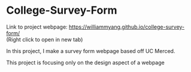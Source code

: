 # College-Survey-Form

Link to project webpage: https://williammyang.github.io/college-survey-form/
<br />(Right click to open in new tab)

In this project, I make a survey form webpage based off UC Merced. 

This project is focusing only on the design aspect of a webpage
